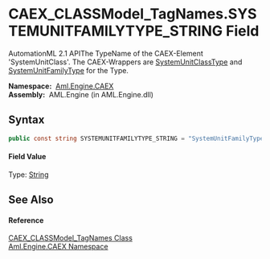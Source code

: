 CAEX_CLASSModel_TagNames.SYSTEMUNITFAMILYTYPE_STRING Field
==========================================================
AutomationML 2.1 APIThe TypeName of the CAEX-Element 'SystemUnitClass'. The CAEX-Wrappers are [SystemUnitClassType][1] and [SystemUnitFamilyType][2] for the Type.

  **Namespace:**  [Aml.Engine.CAEX][3]  
  **Assembly:**  AML.Engine (in AML.Engine.dll)

Syntax
------

```csharp
public const string SYSTEMUNITFAMILYTYPE_STRING = "SystemUnitFamilyType"
```

#### Field Value
Type: [String][4]

See Also
--------

#### Reference
[CAEX_CLASSModel_TagNames Class][5]  
[Aml.Engine.CAEX Namespace][3]  

[1]: ../SystemUnitClassType/README.md
[2]: ../SystemUnitFamilyType/README.md
[3]: ../README.md
[4]: https://docs.microsoft.com/dotnet/api/system.string
[5]: README.md
[6]: https://www.automationml.org
[7]: ../../icons/logoShade.png
